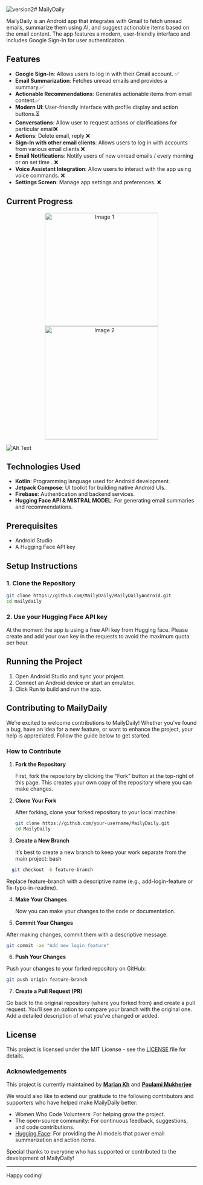 ![version2](https://github.com/user-attachments/assets/a56f810a-a8d6-4c88-91b4-b7373c93268a)# MailyDaily

MailyDaily is an Android app that integrates with Gmail to fetch unread emails, summarize them using AI, and suggest actionable items based on the email content. The app features a modern, user-friendly interface and includes Google Sign-In for user authentication.

## Features

- **Google Sign-In**: Allows users to log in with their Gmail account. ✅ 
- **Email Summarization**: Fetches unread emails and provides a summary.✅
- **Actionable Recommendations**: Generates actionable items from email content.✅
- **Modern UI**: User-friendly interface with profile display and action buttons.⏳
- **Conversations**: Allow user to request actions or clarifications for particular email❌
- **Actions**: Delete email, reply  ❌
- **Sign-In with other email clients**: Allows users to log in with accounts from various email clients.❌
- **Email Notifications**: Notify users of new unread emails / every morning or on set time . ❌
- **Voice Assistant Integration**: Allow users to interact with the app using voice commands. ❌
- **Settings Screen**: Manage app settings and preferences. ❌

## Current Progress 
<p align="center">
  <img src="https://github.com/mariankh1/MailyDailyAndroid/blob/version1/docs/assets/screenshots/1.png" alt="Image 1" width="300"/>
  <img src="https://github.com/mariankh1/MailyDailyAndroid/blob/version1/docs/assets/screenshots/2.png" alt="Image 2" width="300"/>

  ![Alt Text](https://github.com/mariankh1/MailyDailyAndroid/blob/version1/docs/assets/screenshots/version2.gif)
</p>

## Technologies Used

- **Kotlin**: Programming language used for Android development.
- **Jetpack Compose**: UI toolkit for building native Android UIs.
- **Firebase**: Authentication and backend services.
- **Hugging Face API & MISTRAL MODEL**: For generating email summaries and recommendations.

## Prerequisites

- Android Studio
- A Hugging Face API key

## Setup Instructions

### 1. Clone the Repository

```bash
git clone https://github.com/MailyDaily/MailyDailyAndroid.git
cd mailydaily
```

### 2. Use your Hugging Face API key
At the moment the app is using a free API key from Hugging face. Please create and add your own key in the requests to avoid the maximum quota per hour.

## Running the Project

1. Open Android Studio and sync your project.
2. Connect an Android device or start an emulator.
3. Click Run to build and run the app.


## Contributing to MailyDaily

We’re excited to welcome contributions to MailyDaily! Whether you’ve found a bug, have an idea for a new feature, or want to enhance the project, your help is appreciated. Follow the guide below to get started.

### How to Contribute

1. **Fork the Repository**  

    First, fork the repository by clicking the "Fork" button at the top-right of this page. This creates your own copy of the repository where you can make changes.

3. **Clone Your Fork**  

    After forking, clone your forked repository to your local machine:
   ```bash
   git clone https://github.com/your-username/MailyDaily.git
   cd MailyDaily
   ```
4. **Create a New Branch**

    It’s best to create a new branch to keep your work separate from the main project:
bash
```bash
  git checkout -b feature-branch
```
 Replace feature-branch with a descriptive name (e.g., add-login-feature or fix-typo-in-readme).
 
4. **Make Your Changes**

    Now you can make your changes to the code or documentation.
   
6.  **Commit Your Changes**

 After making changes, commit them with a descriptive message:
```bash
git commit -am "Add new login feature"
```

6.  **Push Your Changes**

Push your changes to your forked repository on GitHub:
```bash
git push origin feature-branch
```
7.  **Create a Pull Request (PR)**
   
   Go back to the original repository (where you forked from) and create a pull request. You’ll see an option to compare your branch with the original one. Add a detailed description of what you’ve changed or added.

## License

This project is licensed under the MIT License - see the [LICENSE](LICENSE) file for details.


### Acknowledgements

This project is currently maintained by **[Marian Kh](https://github.com/mariankh1)** and **[Poulami Mukherjee](https://github.com/poulami-mukherjee)**

We would also like to extend our gratitude to the following contributors and supporters who have helped make MailyDaily better:

- Women Who Code Volunteers: For helping grow the project.
- The open-source community: For continuous feedback, suggestions, and code contributions.
- [Hugging Face](https://huggingface.co/): For providing the AI models that power email summarization and action items.

Special thanks to everyone who has supported or contributed to the development of MailyDaily!

---

Happy coding!

